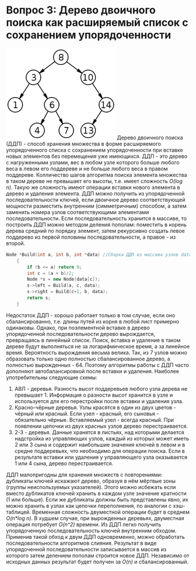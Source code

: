 # Вопрос 3: Дерево двоичного поиска как расширяемый список с сохранением упорядоченности
![tree](/resources/imgs/t3_1.jpg)
Дерево двоичного поиска (ДДП) - способ хранения множества в форме расширяемого упорядоченного списка с сохранением упорядоченности при вставке новых элементов без перемещения уже имеющихся.
ДДП - это дерево с нагруженными узлами, вес в любом узле которого больше любого веса в левом его поддереве и не больше любого веса в правом поддереве. Колличество шагов алгоритма поиска элемента множества в таком дереве не превышает его высоты, т.е. имеет сложность _O(log n)_. Такую же сложность имеют операции вставки нового элемента в дерево и удаления элемента.
ДДП можно получить из упорядоченной последовательности ключей, если двоичное дерево соответствующей мощности разместить внутренним (симметричным) способом, а затем заменить номера узлов соответствующими элементами последовательности. Если последовательность хранится в массиве, то построить ДДП можно методом деления пополам: поместить в корень дерева средний по порядку элемент, затем рекурсивно создать левое поддерево из первой половины последовательности, а правое - из второй.
```cpp
Node *Build(int a, int b, int *data) //Сборка ДДП из массива узлов data
	{
		if (b <= a) return 0;
		int c = (a + b)/2;
		Node *s = new Node(data[c]);
		s->left = Build(a, c, data);
		s->right = Build(c+1, b, data);
		return s;
	}
```
Недостаток ДДП - хорошо работает только в том случае, если оно сбалансированно, т.е. длины путей из корня в любой лист примерно одинаковы. Однако, при поэлементной вставке в дерево упорядоченной последовательности дерево вырождается, превращаясь в линейный список. Поиск, вставка и удаление в таком дереве будут выполняться не за логарифмическое время, а за линейное время. Вероятность вырождения весьма велика. Так, из 7 узлов можно образовать только одно полностью сбалансированное дерево, а полностью вырожденных - 64. Поэтому алгоритмы работы с ДДП часто дополняют автобалансировкой после вставки и удаления. Наиболее употребительны следующие схемы:
1. АВЛ - деревья. Разность высот поддеревьев любого узла дерева не превышает 1. Информация о разности высот хранится в узле и используется для его перестройки после вставки и удаления узла.
2. Красно-чёрные деревья. Узлы красятся в один из двух цветов - чёрный или красный. Если узел - красный, его сыновья - обязательно чёрные. Вставляемый узел - всегда красный. При появлении цепочки из двух красных узлов дерево перестраивается.
3. 2-3 - деревья. Данные хранятся в листьях, над которыми делается надстройка из управляющих узлов, каждый из которых может иметь 2 или 3 сына и содержит наибольшие значения ключей в левом и в средне поддеревьях, что необходимо для операции поиска. Если в результате вставки или удаления у управляющего узла оказывается 1 или 4 сына, дерево перестраивается.

ДДП малопригодны для хранения множеств с повторениями: дубликаты ключей искажают дерево, образуя в нём мёртвые зоны (группы неиспользуемых указателей). Этого можно исбежать если вместо дубликатов ключей хранить в каждом узле значение кратности (1 или больше). Если же дубликаты должны быть представлены явно, их можно хранить в узлах как цепочки переполнения, по аналогии с хэш-таблицей.
Временная сложность двуместной операции будет в среднем _O(n*log n)_. В худшем случае, при вырожденных деревьях, двуместная операция потребует _O(n^2)_ времени. Из ДДП легко получить упорядоченную последовательность ключей внутренним обходом. Применив такой обход к двум ДДП одновременно, можно обработать последовательности алгоритмов слияния. Результат в виде упорядоченной последовательности записывается в массив из которого затем делением пополам строится новое ДДП. Независимо от исходных данных результат будет получен за _O(n)_ и сбалансированный.